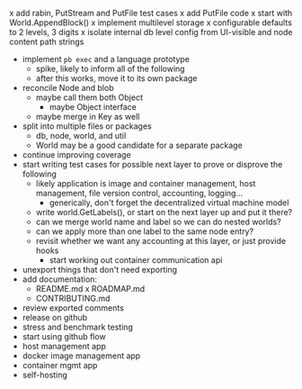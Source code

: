 x add rabin, PutStream and PutFile test cases
x add PutFile code 
    x start with World.AppendBlock()
x implement multilevel storage
    x configurable defaults to 2 levels, 3 digits
    x isolate internal db level config from UI-visible and node
      content path strings
- implement `pb exec` and a language prototype 
  - spike, likely to inform all of the following
  - after this works, move it to its own package
- reconcile Node and blob
  - maybe call them both Object
    - maybe Object interface
  - maybe merge in Key as well
- split into multiple files or packages
    - db, node, world, and util
    - World may be a good candidate for a separate package
- continue improving coverage
- start writing test cases for possible next layer to prove or disprove the following
    - likely application is image and container management, host management, file version control, accounting, logging...
        - generically, don't forget the decentralized virtual machine model
    - write world.GetLabels(), or start on the next layer up and put it there?
    - can we merge world name and label so we can do nested worlds?
    - can we apply more than one label to the same node entry?
    - revisit whether we want any accounting at this layer, or just provide hooks
        - start working out container communication api
- unexport things that don't need exporting
- add documentation:
    - README.md
    x ROADMAP.md
    - CONTRIBUTING.md
- review exported comments
- release on github
- stress and benchmark testing
- start using github flow
- host management app
- docker image management app
- container mgmt app
- self-hosting
